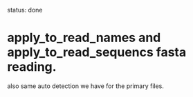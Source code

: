 status: done
# apply_to_read_names and apply_to_read_sequencs fasta reading.

also same auto detection we have for the primary files.

